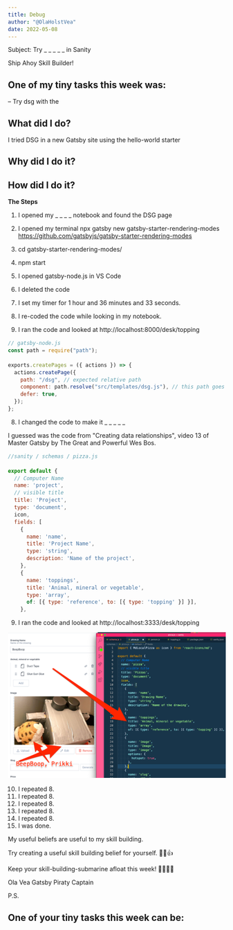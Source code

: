 ```yaml
---
title: Debug
author: "@OlaHolstVea"
date: 2022-05-08
---
```


Subject:
Try \_ \_ \_ \_ \_ in Sanity

Ship Ahoy Skill Builder!

## One of my tiny tasks this week was:

– Try dsg with the

## What did I do?

I tried DSG in a new Gatsby site using the hello-world starter

## Why did I do it?

## How did I do it?

**The Steps**

1. I opened my \_ \_ \_ \_ notebook and found the DSG page
2. I opened my terminal npx gatsby new gatsby-starter-rendering-modes https://github.com/gatsbyjs/gatsby-starter-rendering-modes

3. cd gatsby-starter-rendering-modes/
4. npm start
5. I opened gatsby-node.js in VS Code
6. I deleted the code

7. I set my timer for 1 hour and 36 minutes and 33 seconds.
8. I re-coded the code while looking in my notebook.
9. I ran the code and looked at http://localhost:8000/desk/topping

```js
// gatsby-node.js
const path = require("path");

exports.createPages = ({ actions }) => {
  actions.createPage({
    path: "/dsg", // expected relative path
    component: path.resolve("src/templates/dsg.js"), // this path goes to where the defered page should be expected
    defer: true,
  });
};
```

8. I changed the code to make it \_ \_ \_ \_ \_

I guessed was the code from "Creating data relationships", video 13 of Master Gatsby by The Great and Powerful Wes Bos.

```js
//sanity / schemas / pizza.js

export default {
  // Computer Name
  name: 'project',
  // visible title
  title: 'Project',
  type: 'document',
  icon,
  fields: [
    {
      name: 'name',
      title: 'Project Name',
      type: 'string',
      description: 'Name of the project',
    },
    {
      name: 'toppings',
      title: 'Animal, mineral or vegetable',
      type: 'array',
      of: [{ type: 'reference', to: [{ type: 'topping' }] }],
    },

```

9. I ran the code and looked at http://localhost:3333/desk/topping

![BeepBoop in Sanity](./sanity-BeepBoop-code-2.png)

10. I repeated 8.
11. I repeated 8.
12. I repeated 8.
13. I repeated 8.
14. I repeated 8.
15. I was done.

My useful beliefs are useful to my skill building.

Try creating a useful skill building belief for yourself. 🔧😺👍

Keep your skill-building-submarine afloat this week!
🔧⛵🏴‍☠️

Ola Vea
Gatsby Piraty Captain

P.S.

## One of your tiny tasks this week can be:
